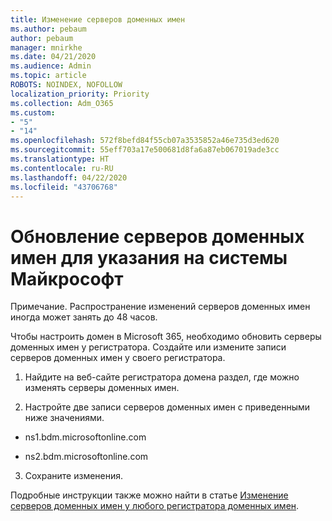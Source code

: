 ```yaml
---
title: Изменение серверов доменных имен
ms.author: pebaum
author: pebaum
manager: mnirkhe
ms.date: 04/21/2020
ms.audience: Admin
ms.topic: article
ROBOTS: NOINDEX, NOFOLLOW
localization_priority: Priority
ms.collection: Adm_O365
ms.custom:
- "5"
- "14"
ms.openlocfilehash: 572f8befd84f55cb07a3535852a46e735d3ed620
ms.sourcegitcommit: 55eff703a17e500681d8fa6a87eb067019ade3cc
ms.translationtype: HT
ms.contentlocale: ru-RU
ms.lasthandoff: 04/22/2020
ms.locfileid: "43706768"
---
```

# <a name="update-your-domain-nameservers-to-point-to-microsoft"></a>Обновление серверов доменных имен для указания на системы Майкрософт

Примечание. Распространение изменений серверов доменных имен иногда может занять до 48 часов.
  
Чтобы настроить домен в Microsoft 365, необходимо обновить серверы доменных имен у регистратора. Создайте или измените записи серверов доменных имен у своего регистратора.
  
1. Найдите на веб-сайте регистратора домена раздел, где можно изменять серверы доменных имен.
  
2. Настройте две записи серверов доменных имен с приведенными ниже значениями.

  - ns1.bdm.microsoftonline.com

  - ns2.bdm.microsoftonline.com

3. Сохраните изменения.

Подробные инструкции также можно найти в статье [Изменение серверов доменных имен у любого регистратора доменных имен](https://docs.microsoft.com//office365/admin/get-help-with-domains/change-nameservers-at-any-domain-registrar).
  